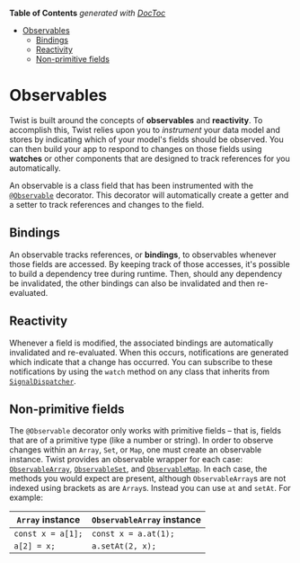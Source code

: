 <!-- START doctoc generated TOC please keep comment here to allow auto update -->
<!-- DON'T EDIT THIS SECTION, INSTEAD RE-RUN doctoc TO UPDATE -->
**Table of Contents**  *generated with [DocToc](https://github.com/thlorenz/doctoc)*

- [Observables](#observables)
  - [Bindings](#bindings)
  - [Reactivity](#reactivity)
  - [Non-primitive fields](#non-primitive-fields)

<!-- END doctoc generated TOC please keep comment here to allow auto update -->

# Observables

Twist is built around the concepts of **observables** and **reactivity**. To accomplish this, Twist relies upon you to _instrument_ your data model and stores by indicating which of your model's fields should be observed. You can then build your app to respond to changes on those fields using **watches** or other components that are designed to track references for you automatically.

An observable is a class field that has been instrumented with the [`@Observable`](../reference/decorators/Observable.md) decorator. This decorator will automatically create a getter and a setter to track references and changes to the field.

## Bindings

An observable tracks references, or **bindings**, to observables whenever those fields are accessed. By keeping track of those accesses, it's possible to build a dependency tree during runtime. Then, should any dependency be invalidated, the other bindings can also be invalidated and then re-evaluated.

## Reactivity

Whenever a field is modified, the associated bindings are automatically invalidated and re-evaluated. When this occurs, notifications are generated which indicate that a change has occurred. You can subscribe to these notifications by using the `watch` method on any class that inherits from [`SignalDispatcher`](../reference/core/SignalDispatcher.md).

## Non-primitive fields

The `@Observable` decorator only works with primitive fields – that is, fields that are of a primitive type (like a number or string). In order to observe changes within an `Array`, `Set`, or `Map`, one must create an observable instance. Twist provides an observable wrapper for each case: [`ObservableArray`](../reference/core/ObservableArray.md), [`ObservableSet`](../reference/core/ObservableSet.md), and [`ObservableMap`](.../reference/core/ObservableMap.md). In each case, the methods you would expect are present, although `ObservableArray`s are not indexed using brackets as are `Array`s. Instead you can use `at` and `setAt`. For example:

`Array` instance   | `ObservableArray` instance
-------------------|---------------------------
`const x = a[1];`  | `const x = a.at(1);`
`a[2] = x;`        | `a.setAt(2, x);`